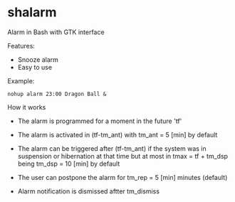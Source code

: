 # shalarm

Alarm in Bash with GTK interface

Features:

* Snooze alarm
* Easy to use

Example:

    nohup alarm 23:00 Dragon Ball &
 

How it works

- The alarm is programmed for a moment in the future 'tf'

- The alarm is activated in (tf-tm_ant) with tm_ant = 5 [min] by default

- The alarm can be triggered after (tf-tm_ant) if the system was in suspension or hibernation at that time but at most in tmax = tf + tm_dsp being tm_dsp = 10 [min] by default

- The user can postpone the alarm for tm_rep = 5 [min] minutes (default)

- Alarm notification is dismissed aftter tm_dismiss
